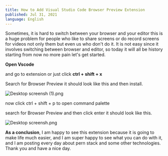 ```yaml
---
title: How to Add Visual Studio Code Browser Preview Extension
published: Jul 31, 2021
language: English
---
```


Sometimes, it is hard to switch between your browser and your editor this is a huge problem for people who like to share screens or do record screens for videos not only them but even us who don't do it. It is not easy since it involves switching between browser and editor, so today it will all be history starting from now no more pain let's get started.

**Open Vscode**

and go to extension or just click **ctrl + shift + x**

Search for Browser Preview it should look like this and then install.

![Desktop screensh (1).png](https://cdn.hashnode.com/res/hashnode/image/upload/v1627723921734/xX9kXRujr.png)

now click ctrl + shift + p to open command palette

search for Browser Preview and then click enter it should look like this.

![Desktop screensh.png](https://cdn.hashnode.com/res/hashnode/image/upload/v1627724144365/DSvODAp3n.png)

**As a conclusion**, I am happy to see this extension because it is going to make life much easier, and I am super happy to see what you can do with it, and I am posting every day about pern stack and some other technologies. Thank you and have a nice day.
